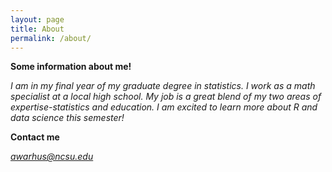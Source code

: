```yaml
---
layout: page
title: About 
permalink: /about/
---
```


**Some information about me!**

*I am in my final year of my graduate degree in statistics. I work as a math specialist at a local high school. My job is a great blend of my two areas of expertise-statistics and education. I am excited to learn more about R and data science this semester!*


**Contact me**

*[awarhus@ncsu.edu](mailto:awarhus@ncsu.edu)*
